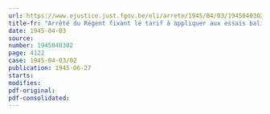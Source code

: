 ```yaml
---
url: https://www.ejustice.just.fgov.be/eli/arrete/1945/04/03/1945040302/justel
title-fr: "Arrêté du Régent fixant le tarif à appliquer aux essais balistiques et expériences"
date: 1945-04-03
source:
number: 1945040302
page: 4122
case: 1945-04-03/02
publication: 1945-06-27
starts:
modifies:
pdf-original:
pdf-consolidated:
---
```


